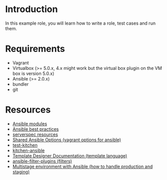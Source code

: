 # Introduction

In this example role, you will learn how to write a role, test cases and run them.

# Requirements

* Vagrant
* Virtualbox (>= 5.0.x, 4.x might work but the virtual box plugin on the VM box is version 5.0.x)
* Ansible (>= 2.0.x)
* bundler
* git

Resources
=========

* [Ansible modules](http://docs.ansible.com/ansible/modules_by_category.html)
* [Ansible best practices](http://docs.ansible.com/ansible/playbooks_best_practices.html)
* [serverspec resources](http://serverspec.org/resource_types.html)
* [Shared Ansible Options (vagrant options for ansible)](https://www.vagrantup.com/docs/provisioning/ansible_common.html#verbose)
* [test-kitchen](https://github.com/test-kitchen/test-kitchen)
* [kitchen-ansible](https://github.com/neillturner/kitchen-ansible)
* [Template Designer Documentation (template language)](http://jinja.pocoo.org/docs/dev/templates/)
* [ansible-filter-plugins (filters)](https://github.com/lxhunter/ansible-filter-plugins)
* [Multistage environment with Ansible (how to handle production and staging)](http://rosstuck.com/multistage-environments-with-ansible/)
